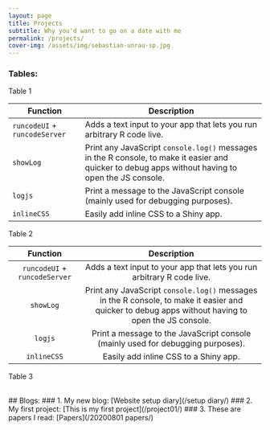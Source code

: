 ```yaml
---
layout: page
title: Projects
subtitle: Why you'd want to go on a date with me
permalink: /projects/
cover-img: /assets/img/sebastian-unrau-sp.jpg
---
```

### Tables:
Table 1
<table>
  <thead>
    <tr>
      <th>Function</th>
      <th>Description</th>
    </tr>
  </thead>
  <tbody>
    <tr>
      <td><code class="language-plaintext highlighter-rouge">runcodeUI</code> + <code class="language-plaintext highlighter-rouge">runcodeServer</code></td>
      <td>Adds a text input to your app that lets you run arbitrary R code live.</td>
    </tr>
    <tr>
      <td><code class="language-plaintext highlighter-rouge">showLog</code></td>
      <td>Print any JavaScript <code class="language-plaintext highlighter-rouge">console.log()</code> messages in the R console, to make it easier and quicker to debug apps without having to open the JS console.</td>
    </tr>
    <tr>
      <td><code class="language-plaintext highlighter-rouge">logjs</code></td>
      <td>Print a message to the JavaScript console (mainly used for debugging purposes).</td>
    </tr>
    <tr>
      <td><code class="language-plaintext highlighter-rouge">inlineCSS</code></td>
      <td>Easily add inline CSS to a Shiny app.</td>
    </tr>
  </tbody>
</table>

Table 2

|          **Function**         |                                                                   **Description**                                                                  |
|:-----------------------------:|:--------------------------------------------------------------------------------------------------------------------------------------------------:|
| `runcodeUI` + `runcodeServer` | Adds a text input to your app that lets you run arbitrary R code live.                                                                             |
| `showLog`                     | Print any JavaScript `console.log()` messages in the R console, to make it easier and quicker to debug apps without having to open the JS console. |
| `logjs`                       | Print a message to the JavaScript console (mainly used for debugging purposes).                                                                    |
| `inlineCSS`                   | Easily add inline CSS to a Shiny app.                                                                                                              |
     
Table 3
     

<br>
## Blogs:
### 1. My new blog: [Website setup diary](/setup diary/)
### 2. My first project: [This is my first project](/project01/)
### 3. These are papers I read: [Papers](/20200801 papers/)
